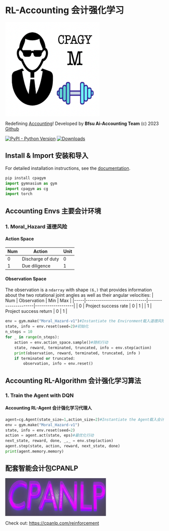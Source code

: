 
# RL-Accounting  会计强化学习

<a href="https://pypi.org/project/cpagym/">
<img src="https://raw.githubusercontent.com/accounting-intelligent-ai/cpagym/main/cpagym.png" width = "300" height = "300" alt="logo" align=center />
</a>

Redefining [Accounting](https://cpanlp.com/)!
Developed by **Bfsu Ai-Accounting Team** (c) 2023
[Github](https://github.com/accounting-intelligent-ai/cpagym)

[![PyPI - Python Version](https://img.shields.io/static/v1?label=pypi&message=v0.0.21&color=blue)](https://pypi.org/project/cpagym/)
[![Downloads](https://static.pepy.tech/badge/cpagym/week)](https://pepy.tech/project/cpagym)

## Install & Import 安装和导入
For detailed installation instructions, see the
[documentation](https://cpanlp.com/documentation).
```python
pip install cpagym
import gymnasium as gym
import cpagym as cg 
import torch
```

## Accounting Envs 主要会计环境
### 1. Moral_Hazard 道德风险
#### Action Space
| Num | Action                                | Unit         |
|-----|---------------------------------------|--------------|
| 0   | Discharge of duty                     | 0            |
| 1   | Due diligence                         | 1            |
#### Observation Space
The observation is a `ndarray` with shape `(6,)` that provides information about the
two rotational joint angles as well as their angular velocities:
| Num | Observation                  | Min                 | Max               |
|-----|------------------------------|---------------------|-------------------|
| 0   | Project success rate         |  0                  | 1                 |
| 1   | Project success return       |  0                  | 1                 |
```python
env = gym.make("Moral_Hazard-v1")#Instantiate the Environment载入道德风险环境
state, info = env.reset(seed=2)#初始化
n_steps = 10
for _ in range(n_steps):
    action = env.action_space.sample()#随机行动
    state, reward, terminated, truncated, info = env.step(action)
    print(observation, reward, terminated, truncated, info )
    if terminated or truncated:
        observation, info = env.reset()
```

## Accounting  RL-Algorithm 会计强化学习算法
### 1. Train the Agent with DQN
#### Accounting  RL-Agent 会计强化学习代理人
```python
agent=cg.Agent(state_size=1,action_size=2)#Instantiate the Agent载入会计智能体
env = gym.make("Moral_Hazard-v1")
state, info = env.reset(seed=2)
action = agent.act(state, eps)#最优化行动
next_state, reward, done, _,_ = env.step(action)
agent.step(state, action, reward, next_state, done)
print(agent.memory.memory)
```
## 配套智能会计包CPANLP
<a href="https://pypi.org/project/cpanlp/">
<img src="https://raw.githubusercontent.com/accounting-intelligent-ai/cpanlp/main/cpanlp.png" width = "320" height = "120" alt="logo" align=center />
</a>

Check out: https://cpanlp.com/reinforcement


